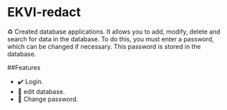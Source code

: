 # EKVI-redact
♻️ 
Created database applications. It allows you to add, modify, delete and search for data in the database. 
To do this, you must enter a password, which can be changed if necessary. 
This password is stored in the database.

##Features
- ✔️ Login.
- 🔧 edit database.
- 🛂 Change password.
